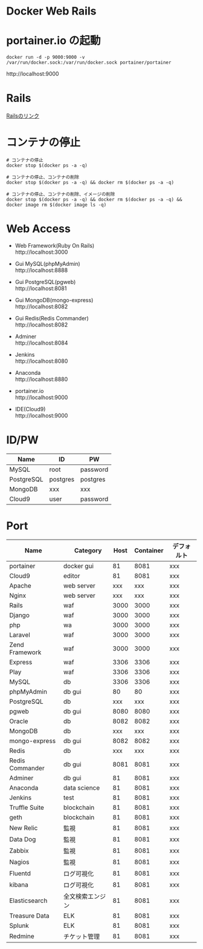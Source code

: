 # Docker Web Rails

# portainer.io の起動
```
docker run -d -p 9000:9000 -v /var/run/docker.sock:/var/run/docker.sock portainer/portainer
```

http://localhost:9000

# Rails
[Railsのリンク](./docs/README_RAILS.md)

# コンテナの停止
```
# コンテナの停止
docker stop $(docker ps -a -q)

# コンテナの停止、コンテナの削除
docker stop $(docker ps -a -q) && docker rm $(docker ps -a -q)

# コンテナの停止、コンテナの削除、イメージの削除
docker stop $(docker ps -a -q) && docker rm $(docker ps -a -q) && docker image rm $(docker image ls -q)
```

# Web Access
- Web Framework(Ruby On Rails)  
http://localhost:3000

- Gui MySQL(phpMyAdmin)  
http://localhost:8888

- Gui PostgreSQL(pgweb)  
http://localhost:8081

- Gui MongoDB(mongo-express)  
http://localhost:8082

- Gui Redis(Redis Commander)  
http://localhost:8082

- Adminer  
http://localhost:8084

- Jenkins  
http://localhost:8080

- Anaconda  
http://localhost:8880

- portainer.io  
http://localhost:9000

- IDE(Cloud9)  
http://localhost:9000

# ID/PW

|  Name  |  ID  |  PW  |
| ---- | ---- | ---- |
|  MySQL  |  root  |  password  |
|  PostgreSQL  |  postgres  |  postgres  |
|  MongoDB  |  xxx  |  xxx  |
|  Cloud9  |  user  |  password  |

# Port

|  Name  | 　Category  | Host  |  Container  |  デフォルト  |
| ---- | ---- | ---- | ---- | ---- |
|  portainer  |  docker gui  |  81  |  8081  |  xxx  |
|  Cloud9  |  editor  |  81  |  8081  |  xxx  |
|  Apache  |  web server  |  xxx  |  xxx  |  xxx  |
|  Nginx  |  web server  |  xxx  |  xxx  |  xxx  |
|  Rails  |  waf  |  3000  |  3000  |  xxx  |
|  Django  |  waf  |  3000  |  3000  |  xxx  |
|  php  |  wa  |  3000  |  3000  |  xxx  |
|  Laravel  |  waf  |  3000  |  3000  |  xxx  |
|  Zend Framework  |  waf  |  3000  |  3000  |  xxx  |
|  Express  |  waf  |  3306  |  3306  |  xxx  |
|  Play  |  waf  |  3306  |  3306  |  xxx  |
|  MySQL  |  db  |  3306  |  3306  |  xxx  |
|  phpMyAdmin  |  db gui  |  80  |  80  |  xxx  |
|  PostgreSQL  |  db  |  xxx  |  xxx  |  xxx  |
|  pgweb  |  db gui  |  8080  |  8080  |  xxx  |
|  Oracle  |  db  |  8082 |   8082  |  xxx  |
|  MongoDB  |  db  |  xxx |   xxx  |  xxx  |
|  mongo-express  |  db gui  |  8082 |   8082  |  xxx  |
|  Redis  |  db  |  xxx  |  xxx  |  xxx  |
|  Redis Commander  |  db gui  |  8081  |  8081  |  xxx  |
|  Adminer  |  db gui  |  81  |  8081  |  xxx  |
|  Anaconda  |  data science  |  81  |  8081  |  xxx  |
|  Jenkins  |  test  |  81  |  8081  |  xxx  |
|  Truffle Suite  |  blockchain  |  81  |  8081  |  xxx  |
|  geth  |  blockchain  |  81  |  8081  |  xxx  |
|  New Relic  |  監視  |  81  |  8081  |  xxx  |
|  Data Dog |  監視  |  81  |  8081  |  xxx  |
|  Zabbix  |  監視  |  81  |  8081  |  xxx  |
|  Nagios  |  監視  |  81  |  8081  |  xxx  |
|  Fluentd  |  ログ可視化  |  81  |  8081  |  xxx  |
|  kibana  |  ログ可視化  |  81  |  8081  |  xxx  |
|  Elasticsearch  |  全文検索エンジン  |  81  |  8081  |  xxx  |
|  Treasure Data  |  ELK  |  81  |  8081  |  xxx  |
|  Splunk  |  ELK  |  81  |  8081  |  xxx  |
|  Redmine  |  チケット管理  |  81  |  8081  |  xxx  |

